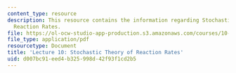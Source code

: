 ```yaml
---
content_type: resource
description: This resource contains the information regarding Stochastic Theory of
  Reaction Rates.
file: https://ol-ocw-studio-app-production.s3.amazonaws.com/courses/10-626-electrochemical-energy-systems-spring-2014/d007bc91eed4b325998d42f93f1cd2b5_MIT10_626S14_Lec10.pdf
file_type: application/pdf
resourcetype: Document
title: 'Lecture 10: Stochastic Theory of Reaction Rates'
uid: d007bc91-eed4-b325-998d-42f93f1cd2b5
---
```

